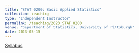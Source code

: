 ```yaml
---
title: "STAT 0200: Basic Applied Statistics"
collection: teaching
type: "Independent Instructor"
permalink: /teaching/2023_STAT_0200
venue: "Department of Statistics, University of Pittsburgh"
date: 2023-05-15
---
```


[Syllabus](http://tlwangzi123.github.io/files/STAT_0200_Summer_23.pdf).
